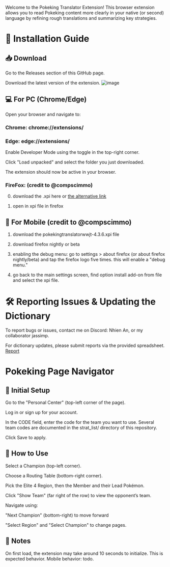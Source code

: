 Welcome to the Pokeking Translator Extension!
This browser extension allows you to read Pokeking content more clearly in your native (or second) language by refining rough translations and summarizing key strategies.

# 🧩 Installation Guide
## 📥 Download
Go to the Releases section of this GitHub page.

Download the latest version of the extension.
![image](https://github.com/user-attachments/assets/b788c0c6-918b-4d8a-a752-0f06f3b4ca2a)
## 💻 For PC (Chrome/Edge)
Open your browser and navigate to:

### Chrome: chrome://extensions/

### Edge: edge://extensions/

Enable Developer Mode using the toggle in the top-right corner.

Click "Load unpacked" and select the folder you just downloaded.

The extension should now be active in your browser.

### FireFox: (credit to @compscimmo)
0. download the .xpi here or [the alternative link](https://buzzheavier.com/nvohzosjztbp)

1. open in xpi file in firefox

## 📱 For Mobile (credit to @compscimmo)
1. download the pokekingtranslatorwwjt-4.3.6.xpi file

2. download firefox nightly or beta

3. enabling the debug menu: go to settings > about firefox (or about firefox nightly/beta) and tap the firefox logo five times. this will enable a "debug menu."

4. go back to the main settings screen, find option install add-on from file and select the xpi file.

# 🛠 Reporting Issues & Updating the Dictionary
To report bugs or issues, contact me on Discord: Nhien An, or my collaborator jassimp.

For dictionary updates, please submit reports via the provided spreadsheet. [Report](https://docs.google.com/spreadsheets/d/1T86jf1g0Db3MW69F6Fwix3CAueuz6XAC6VRKVjo-6iA/edit?usp=sharing)

# Pokeking Page Navigator
## 🔧 Initial Setup
Go to the "Personal Center" (top-left corner of the page).

Log in or sign up for your account.

In the CODE field, enter the code for the team you want to use. Several team codes are documented in the strat_list/ directory of this repository.

Click Save to apply.

## 🚀 How to Use
Select a Champion (top-left corner).

Choose a Routing Table (bottom-right corner).

Pick the Elite 4 Region, then the Member and their Lead Pokémon.

Click "Show Team" (far right of the row) to view the opponent’s team.

Navigate using:

"Next Champion" (bottom-right) to move forward

"Select Region" and "Select Champion" to change pages.

## 📝 Notes
On first load, the extension may take around 10 seconds to initialize. This is expected behavior.
Mobile behavior: todo.
